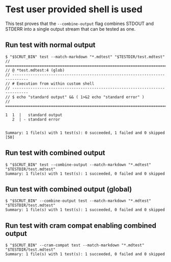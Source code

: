 # Test user provided shell is used

This test proves that the `--combine-output` flag combines STDOUT and STDERR into a single output stream that can be tested as one.

## Run test with normal output

```scrut
$ "$SCRUT_BIN" test --match-markdown "*.mdtest" "$TESTDIR/test.mdtest"
// =============================================================================
// @ *test.mdtest:4 (glob)
// -----------------------------------------------------------------------------
// # Execution from within custom shell
// -----------------------------------------------------------------------------
// $ echo "standard output" && ( 1>&2 echo "standard error" )
// =============================================================================

1  1  |   standard output
   2  | - standard error


Summary: 1 file(s) with 1 test(s): 0 succeeded, 1 failed and 0 skipped
[50]
```

## Run test with combined output

```scrut
$ "$SCRUT_BIN" test --combine-output --match-markdown "*.mdtest" "$TESTDIR/test.mdtest"
Summary: 1 file(s) with 1 test(s): 1 succeeded, 0 failed and 0 skipped
```

## Run test with combined output (global)

```scrut
$ "$SCRUT_BIN" --combine-output test --match-markdown "*.mdtest" "$TESTDIR/test.mdtest"
Summary: 1 file(s) with 1 test(s): 1 succeeded, 0 failed and 0 skipped
```

## Run test with cram compat enabling combined output

```scrut
$ "$SCRUT_BIN" --cram-compat test --match-markdown "*.mdtest" "$TESTDIR/test.mdtest"
Summary: 1 file(s) with 1 test(s): 1 succeeded, 0 failed and 0 skipped
```
